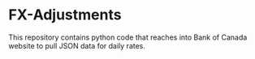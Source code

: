 # FX-Adjustments
This repository contains python code that reaches into Bank of Canada website to pull JSON data for daily rates.
